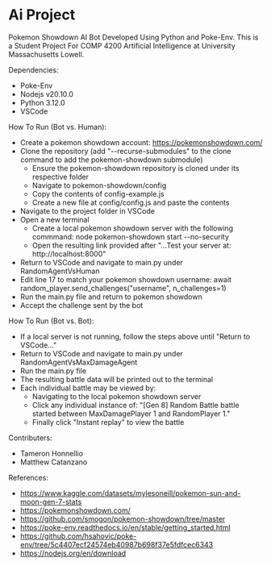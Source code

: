 # Ai Project
Pokemon Showdown AI Bot Developed Using Python and Poke-Env.
This is a Student Project For COMP 4200 Artificial Intelligence at University Massachusetts Lowell. 

Dependencies:
- Poke-Env
- Nodejs v20.10.0
- Python 3.12.0
- VSCode

How To Run (Bot vs. Human):
- Create a pokemon showdown account: https://pokemonshowdown.com/
- Clone the repository (add "--recurse-submodules" to the clone command to add the pokemon-showdown submodule)
  - Ensure the pokemon-showdown repository is cloned under its respective folder
  - Navigate to pokemon-showdown/config
  - Copy the contents of config-example.js
  - Create a new file at config/config.js and paste the contents
- Navigate to the project folder in VSCode
- Open a new terminal
  - Create a local pokemon showdown server with the following commmand: node pokemon-showdown start --no-security
  - Open the resulting link provided after "...Test your server at: http://localhost:8000"
- Return to VSCode and navigate to main.py under RandomAgentVsHuman
- Edit line 17 to match your pokemon showdown username: await random_player.send_challenges("username", n_challenges=1)
- Run the main.py file and return to pokemon showdown
- Accept the challenge sent by the bot

How To Run (Bot vs. Bot):
- If a local server is not running, follow the steps above until "Return to VSCode..."
- Return to VSCode and navigate to main.py under RandomAgentVsMaxDamageAgent
- Run the main.py file
- The resulting battle data will be printed out to the terminal
- Each individual battle may be viewed by:
  - Navigating to the local pokemon showdown server
  - Click any individual instance of: "[Gen 8] Random Battle battle started between MaxDamagePlayer 1 and RandomPlayer 1."
  - Finally click "Instant replay" to view the battle

Contributers:
- Tameron Honnellio
- Matthew Catanzano

References: 
- https://www.kaggle.com/datasets/mylesoneill/pokemon-sun-and-moon-gen-7-stats
- https://pokemonshowdown.com/
- https://github.com/smogon/pokemon-showdown/tree/master
- https://poke-env.readthedocs.io/en/stable/getting_started.html
- https://github.com/hsahovic/poke-env/tree/5c4407ecf24574eb40987b698f37e5fdfcec6343
- https://nodejs.org/en/download
